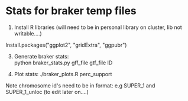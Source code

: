 # Stats for braker temp files 


1. Install R libraries (will need to be in personal library on cluster, lib not writable....)


Install.packages("ggplot2", "gridExtra", "ggpubr")


3. Generate braker stats:        
        python braker_stats.py gff_file  gtf_file ID
        
4. Plot stats: 
        ./braker_plots.R perc_support
        
        
Note chromosome id's need to be in format: e.g SUPER_1  and SUPER_1_unloc (to edit later on....)



